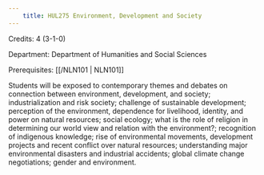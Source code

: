 ```yaml
---
    title: HUL275 Environment, Development and Society
---
```

Credits: 4 (3-1-0)

Department: Department of Humanities and Social Sciences

Prerequisites: [[/NLN101 | NLN101]]

Students will be exposed to contemporary themes and debates on connection between environment, development, and society; industrialization and risk society; challenge of sustainable development; perception of the environment, dependence for livelihood, identity, and power on natural resources; social ecology; what is the role of religion in determining our world view and relation with the environment?; recognition of indigenous knowledge; rise of environmental movements, development projects and recent conflict over natural resources; understanding major environmental disasters and industrial accidents; global climate change negotiations; gender and environment.